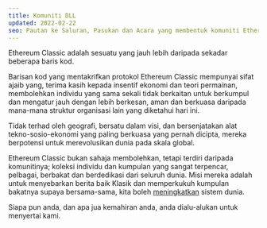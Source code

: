 ```yaml
---
title: Komuniti DLL
updated: 2022-02-22
seo: Pautan ke Saluran, Pasukan dan Acara yang membentuk komuniti Ethereum Classic. Melibatkan diri!
---
```


Ethereum Classic adalah sesuatu yang jauh lebih daripada sekadar beberapa baris kod.

Barisan kod yang mentakrifkan protokol Ethereum Classic mempunyai sifat ajaib yang, terima kasih kepada insentif ekonomi dan teori permainan, membolehkan individu yang sama sekali tidak berkaitan untuk berkumpul dan mengatur jauh dengan lebih berkesan, aman dan berkuasa daripada mana-mana struktur organisasi lain yang diketahui hari ini.

Tidak terhad oleh geografi, bersatu dalam visi, dan bersenjatakan alat tekno-sosio-ekonomi yang paling berkuasa yang pernah dicipta, mereka berpotensi untuk merevolusikan dunia pada skala global.

Ethereum Classic bukan sahaja membolehkan, tetapi terdiri daripada komunitinya; koleksi individu dan kumpulan yang sangat terpencar, pelbagai, berbakat dan berdedikasi dari seluruh dunia. Misi mereka adalah untuk menyebarkan berita baik Klasik dan memperkukuh kumpulan bakatnya supaya bersama-sama, kita boleh [meningkatkan](/why-classic/code-is-law) sistem dunia.

Siapa pun anda, dan apa jua kemahiran anda, anda dialu-alukan untuk menyertai kami.
